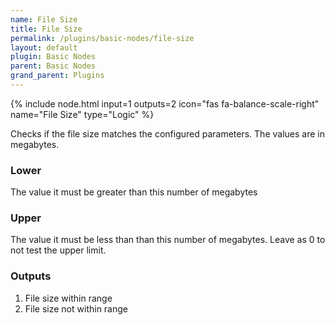```yaml
---
name: File Size
title: File Size
permalink: /plugins/basic-nodes/file-size
layout: default
plugin: Basic Nodes
parent: Basic Nodes
grand_parent: Plugins
---
```


{% include node.html input=1 outputs=2 icon="fas fa-balance-scale-right" name="File Size" type="Logic" %}

Checks if the file size matches the configured parameters. The values are in megabytes.

### Lower
The value it must be greater than this number of megabytes

### Upper
The value it must be less than than this number of megabytes. Leave as 0 to not test the upper limit.

### Outputs
1. File size within range
2. File size not within range